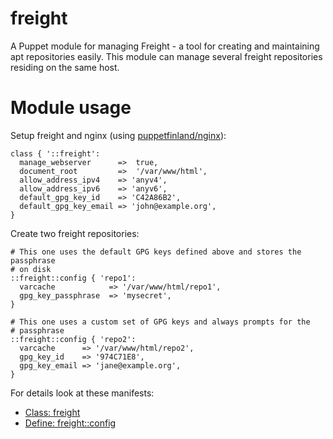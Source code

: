 # freight

A Puppet module for managing Freight - a tool for creating and maintaining apt 
repositories easily. This module can manage several freight repositories 
residing on the same host.

# Module usage

Setup freight and nginx (using [puppetfinland/nginx](https://github.com/Puppet-Finland/puppet-nginx.git)):

    class { '::freight':
      manage_webserver      =>  true,
      document_root         =>  '/var/www/html',
      allow_address_ipv4    => 'anyv4',
      allow_address_ipv6    => 'anyv6',
      default_gpg_key_id    => 'C42A86B2',
      default_gpg_key_email => 'john@example.org',
    }

Create two freight repositories:

    # This one uses the default GPG keys defined above and stores the passphrase
    # on disk
    ::freight::config { 'repo1':
      varcache            => '/var/www/html/repo1',
      gpg_key_passphrase  => 'mysecret',
    }
    
    # This one uses a custom set of GPG keys and always prompts for the
    # passphrase
    ::freight::config { 'repo2':
      varcache      => '/var/www/html/repo2',
      gpg_key_id    => '974C71E8',
      gpg_key_email => 'jane@example.org',
    }

For details look at these manifests:

* [Class: freight](manifests/init.pp)
* [Define: freight::config](manifests/config.pp)
